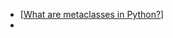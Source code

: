 * [[What are metaclasses in Python?](https://stackoverflow.com/questions/100003/what-are-metaclasses-in-python)]
* 

